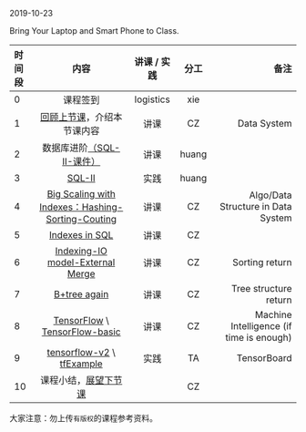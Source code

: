 2019-10-23

Bring Your Laptop  and Smart Phone to Class. 

|时间段     |  内容    | 讲课 / 实践     |  分工  |  备注       |
| :---      |   :----:    |   :----:    |    :----:    | ---: |
|   0       |  课程签到     |  logistics   |     xie     |        |
|   1       |  [回顾上节课](../WW6/WW6-Plan.md)，介绍本节课内容     |  讲课    |     CZ     |   Data System      |
|   2       |  数据库进阶[（SQL-II-课件）](../WW6#数据库进阶课件)  |   讲课    |     huang     |         |
|   3       |  [SQL-II](../cs145-2018/Lecture-3.ipynb)    |   实践    |     huang     |         |
|   4       |  [Big Scaling with Indexes：Hashing-Sorting-Couting](12-15-Big_Scaling_with_Indexes-Hashing-Sorting-Couting.pdf)    | 讲课 |  CZ | Algo/Data Structure in Data System  | 
|   5       |  [Indexes in SQL](../cs245-2017/CS245-Notes52-Index_in_SQL.pdf)    |   讲课    |     CZ     |         |
|   6       |  [Indexing-IO model-External Merge](12-13_Indexing-IO_Model-External_Merge.pdf)    |   讲课    |     CZ     |  Sorting return        |
|   7       |  [B+tree again](13_B_Plus_Trees.pdf)    |   讲课    |     CZ     |  Tree structure return  |
|   8       |  [TensorFlow](http://tensorflow.google.cn) \ [TensorFlow-basic](2tensorflow-basic.pdf)    | 讲课 |  CZ |  Machine Intelligence (if time is enough) |   
|   9       |  [tensorflow-v2](../TensorFlow/TensorFlow-v2) \ [tfExample](https://github.com/saturn-lab/tfExample)  | 实践 |  TA |  TensorBoard |   
|   10      |  课程小结，[展望下节课](../WW8/WW8-Plan.md)       |     |  CZ |   |


大家注意：勿上传``有版权``的课程参考资料。



